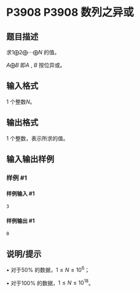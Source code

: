 # P3908 P3908 数列之异或

## 题目描述

求$1 \bigoplus 2 \bigoplus\cdots\bigoplus N$ 的值。

$A \bigoplus B$ 即$A$ , $B$ 按位异或。


## 输入格式

1 个整数$N$。


## 输出格式

1 个整数，表示所求的值。


## 输入输出样例

### 样例 #1

#### 样例输入 #1

```
3
```

#### 样例输出 #1

```
0
```

## 说明/提示

• 对于50% 的数据，$1 \le N \le 10^6$；

• 对于100% 的数据，$1 \le N \le 10^{18}$。

